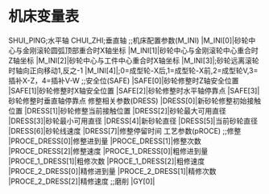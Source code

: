 # 机床变量表
SHUI_PING;水平轴
CHUI_ZHI;垂直轴
;;机床配置参数(M_INI)
|M_INI[0]|砂轮中心与金刚滚轮圆弧顶部重合时X轴坐标
|M_INI[1]|砂轮中心与金刚滚轮中心重合时Z轴坐标
|M_INI[2]|砂轮中心与工件中心重合时X轴坐标
|M_INI[3]|;砂轮远离滚轮时轴向正向移动1,反之-1
|M_INI[4]|;0=成型轮-X后,1=成型轮-X前,2=成型轮V,3=插补X-Z，4=插补V-W
;;安全位(SAFE)
|SAFE[0]|砂轮修整时Z轴安全位置
|SAFE[1]|砂轮修整时X轴安全位置
|SAFE[2]|砂轮修整时水平轴停靠点
|SAFE[3]|砂轮修整时垂直轴停靠点
修整相关参数(DRESS)
|DRESS[0]|新砂轮修整初始接触位置
|DRESS[1]|砂轮修整当前接触位置
|DRESS[2]|砂轮最大可用直径
|DRESS[3]|砂轮最小可用直径
|DRESS[4]|新砂轮直径
|DRESS[5]|当前砂轮直径
|DRESS[6]|砂轮线速度
|DRESS[7]|修整停留时间
工艺参数(pROCE)
;;修整
|PROCE_DRESS[0]|修整进到量
|PROCE_DRESS[1]|修整次数
|PROCE_DRESS[2]|修整速度
|PROCE_1_DRESS[0]|粗修进到量
|PROCE_1_DRESS[1]|粗修次数
|PROCE_1_DRESS[2]|粗修速度
|PROCE_2_DRESS[0]|精修进到量
|PROCE_2_DRESS[1]|精修次数
|PROCE_2_DRESS[2]|精修速度
;;磨削
|GY[0]|